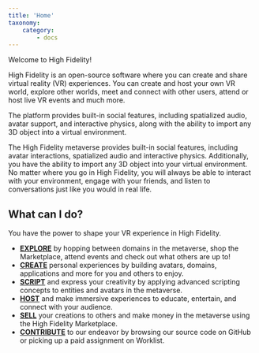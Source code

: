 ```yaml
---
title: 'Home'
taxonomy:
    category:
        - docs
---
```

Welcome to High Fidelity! 

High Fidelity is an open-source software where you can create and share virtual reality (VR) experiences. You can create and host your own VR world, explore other worlds, meet and connect with other users, attend or host live VR events and much more.

The platform provides built-in social features, including spatialized audio, avatar support, and interactive physics, along with the ability to import any 3D object into a virtual environment.

The High Fidelity metaverse provides built-in social features, including avatar interactions, spatialized audio and interactive physics. Additionally, you have the ability to import any 3D object into your virtual environment. No matter where you go in High Fidelity, you will always be able to interact with your environment, engage with your friends, and listen to conversations just like you would in real life. 

## What can I do?
You have the power to shape your VR experience in High Fidelity. 

* [**EXPLORE**](../explore) by hopping between domains in the metaverse, shop the Marketplace, attend events and check out what others are up to!
* [**CREATE**](../create) personal experiences by building avatars, domains, applications and more for you and others to enjoy.
* [**SCRIPT**](../script) and express your creativity by applying advanced scripting concepts to entities and avatars in the metaverse.
* [**HOST**](../host) and make immersive experiences to educate, entertain, and connect with your audience.
* [**SELL**](../sell) your creations to others and make money in the metaverse using the High Fidelity Marketplace.
* [**CONTRIBUTE**](../contribute) to our endeavor by browsing our source code on GitHub or picking up a paid assignment on Worklist.
